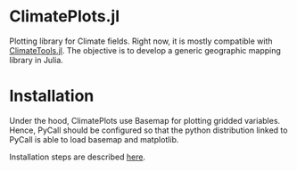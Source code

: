 # ClimatePlots.jl
Plotting library for Climate fields. Right now, it is mostly compatible with [ClimateTools.jl](https://github.com/Balinus/ClimateTools.jl). The objective is to develop a generic geographic mapping library in Julia.

# Installation
Under the hood, ClimatePlots use Basemap for plotting gridded variables. Hence, PyCall should be configured so that the python distribution linked to PyCall is able to load basemap and matplotlib.

Installation steps are described [here](https://balinus.github.io/ClimateTools.jl/dev/installation/).

